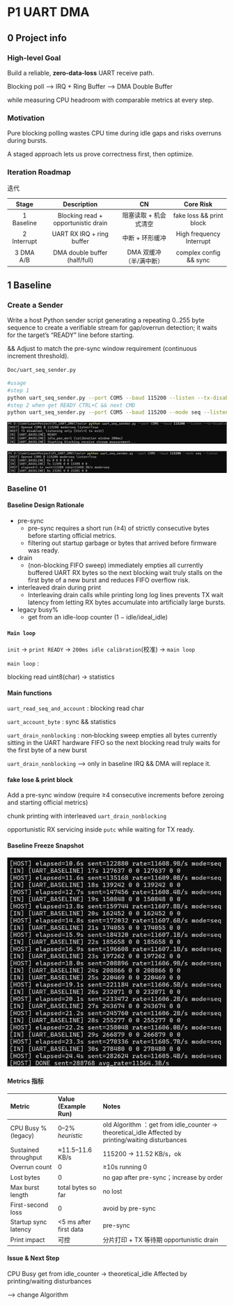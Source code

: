 # P1 UART DMA

## 0 Project info

### High-level Goal

Build a reliable, **zero‑data‑loss** UART receive path.

Blocking poll --> IRQ + Ring Buffer --> DMA Double Buffer

while measuring CPU headroom with comparable metrics at every step.

### Motivation

Pure blocking polling wastes CPU time during idle gaps and risks overruns during bursts.

A staged approach lets us prove correctness first, then optimize.

### Iteration  Roadmap 

迭代

|    Stage    |             Description             |           CN            |         Core Risk         |
| :---------: | :---------------------------------: | :---------------------: | :-----------------------: |
| 1 Baseline  | Blocking read + opportunistic drain |  阻塞读取 + 机会式清空  | fake loss && print block  |
| 2 Interrupt |      UART RX IRQ + ring buffer      |     中断 + 环形缓冲     | High frequency  Interrupt |
|  3 DMA A/B  |    DMA double buffer (half/full)    | DMA 双缓冲（半/满中断） |  complex config && sync   |



## 1 Baseline

### Create a Sender

Write a host Python sender script generating a repeating 0..255 byte sequence to create a verifiable stream for gap/overrun detection; it waits for the target’s “READY” line before starting.

&& Adjust to match the pre-sync window requirement (continuous increment threshold).

`Doc/uart_seq_sender.py`

```bash
#usage
#step 1
python uart_seq_sender.py --port COM5 --baud 115200 --listen --tx-disable
#step 2 when get READY CTRL+C && next CMD
python uart_seq_sender.py --port COM5 --baud 115200 --mode seq --listen
```

![image-20251004150017224](P1_uart_dma/image-20251004150017224.png)

![image-20251004150032276](P1_uart_dma/image-20251004150032276.png)

### Baseline 01

#### Baseline Design Rationale

- pre-sync
  - pre-sync requires a short run (≥4) of strictly consecutive bytes before starting official metrics.
  - filtering out startup garbage or bytes that arrived before firmware was ready.
- drain
  - (non-blocking FIFO sweep) immediately empties all currently buffered UART RX bytes so the next blocking wait truly stalls on the first byte of a new burst and reduces FIFO overflow risk.
- interleaved drain during print
  - Interleaving drain calls while printing long log lines prevents TX wait latency from letting RX bytes accumulate into artificially large bursts.
- legacy busy%
  - get from an idle-loop counter (1 − idle/ideal_idle)

#### `Main loop`

`init` -> `print READY` -> `200ms idle calibration`(校准) -> `main loop`

`main loop` :

blocking read uint8(char) -> statistics

#### Main functions

`uart_read_seq_and_account` :  blocking read char

`uart_account_byte` : sync && statistics

`uart_drain_nonblocking` : non‑blocking sweep empties all bytes currently sitting in the UART hardware FIFO so the next blocking read truly waits for the first byte of a new burst

`uart_drain_nonblocking` --> only in baseline IRQ && DMA will replace it.

#### fake lose & print block

Add a pre-sync window (require ≥4 consecutive increments before zeroing and starting official metrics)

chunk printing with interleaved `uart_drain_nonblocking`

opportunistic RX servicing inside `putc` while waiting for TX ready.

#### Baseline Freeze Snapshot

![image-20251004150055768](P1_uart_dma/image-20251004150055768.png)

#### Metrics 指标

| Metric               | Value (Example Run)    | Notes                                                        |
| :------------------- | :--------------------- | :----------------------------------------------------------- |
| CPU Busy % (legacy)  | 0–2% *heuristic*       | old Algorithm ：get from idle_counter -> theoretical_idle Affected by printing/waiting disturbances |
| Sustained throughput | ≈11.5–11.6 KB/s        | 115200 -> 11.52 KB/s，ok                                     |
| Overrun count        | 0                      | ≥10s running 0                                               |
| Lost bytes           | 0                      | no gap after pre-sync；increase by order                     |
| Max burst length     | total bytes so far     | no lost                                                      |
| First-second loss    | 0                      | avoid by pre-sync                                            |
| Startup sync latency | <5 ms after first data | pre-sync                                                     |
| Print impact         | 可控                   | 分片打印 + TX 等待期 opportunistic drain                     |

#### Issue & Next Step

CPU Busy  get from idle_counter -> theoretical_idle Affected by printing/waiting disturbances

--> change Algorithm
